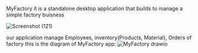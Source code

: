 MyFactory it is a standalone desktop application that builds to manage a simple factory buisness 

![Screenshot (121)](https://github.com/user-attachments/assets/42b1fbdb-0f69-449b-8e4e-0fe4d7e7a81d)

our application manage Employees, inventory(Products, Material), Orders of factory
this is the diagram of MyFactory app:
![MyFactory drawio](https://github.com/user-attachments/assets/1d5dd9c0-0b39-4bea-9a05-c4b0cac6de3d)

